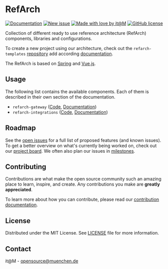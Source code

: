 [open-issues]: https://github.com/it-at-m/refarch/issues
[new-issue]: https://github.com/it-at-m/refarch/issues/new/choose
[milestones]: https://github.com/it-at-m/refarch/milestones
[project-board]: https://github.com/orgs/it-at-m/projects/17
[documentation]: https://refarch.oss.muenchen.de/
[contribution-documentation]: https://refarch.oss.muenchen.de/contribute
[itm-opensource]: https://opensource.muenchen.de/
[license]: ../LICENSE
[code-of-conduct]: ./CODE_OF_CONDUCT.md

[refarch-templates-documentation]: https://refarch.oss.muenchen.de/templates
[refarch-templates-code]: https://github.com/it-at-m/refarch-templates
[gateway-documentation]: https://refarch.oss.muenchen.de/gateway
[gateway-code]: ../refarch-gateway
[integrations-documentation]: https://refarch.oss.muenchen.de/integrations
[integrations-code]: ../refarch-integrations
[spring-documentation]: https://spring.io/
[vuejs-documentation]:  https://vuejs.org/

[documentation-shield]: https://img.shields.io/badge/documentation-blue?style=for-the-badge
[new-issue-shield]: https://img.shields.io/badge/new%20issue-blue?style=for-the-badge
[made-with-love-shield]: https://img.shields.io/badge/made%20with%20%E2%9D%A4%20by-it%40M-yellow?style=for-the-badge
[license-shield]: https://img.shields.io/github/license/it-at-m/refarch?style=for-the-badge

# RefArch

[![Documentation][documentation-shield]][documentation]
[![New issue][new-issue-shield]][new-issue]
[![Made with love by it@M][made-with-love-shield]][itm-opensource]
[![GitHub license][license-shield]][license]

Collection of different ready to use reference architecture (RefArch) components, libraries and configurations.

To create a new project using our architecture, check out the `refarch-templates` [repository][refarch-templates-code] add according [documentation][refarch-templates-documentation].

The RefArch is based on [Spring][spring-documentation] and [Vue.js][vuejs-documentation].

## Usage

The following list contains the available components. Each of them is described in their own section of the documentation.

- `refarch-gateway` ([Code][gateway-code], [Documentation][gateway-documentation])
- `refarch-integrations` ([Code][integrations-code], [Documentation][integrations-documentation])

## Roadmap

See the [open issues][open-issues] for a full list of proposed features (and known issues).
To get a better overview on what's currently being worked on, check out our [project board][project-board].
We often also plan our issues in [milestones][milestones].

## Contributing

Contributions are what make the open source community such an amazing place to learn, inspire, and create. Any contributions you make are **greatly appreciated**.

To learn more about how you can contribute, please read our [contribution documentation][contribution-documentation].

## License

Distributed under the MIT License. See [LICENSE][license] file for more information.

## Contact

it@M - opensource@muenchen.de
